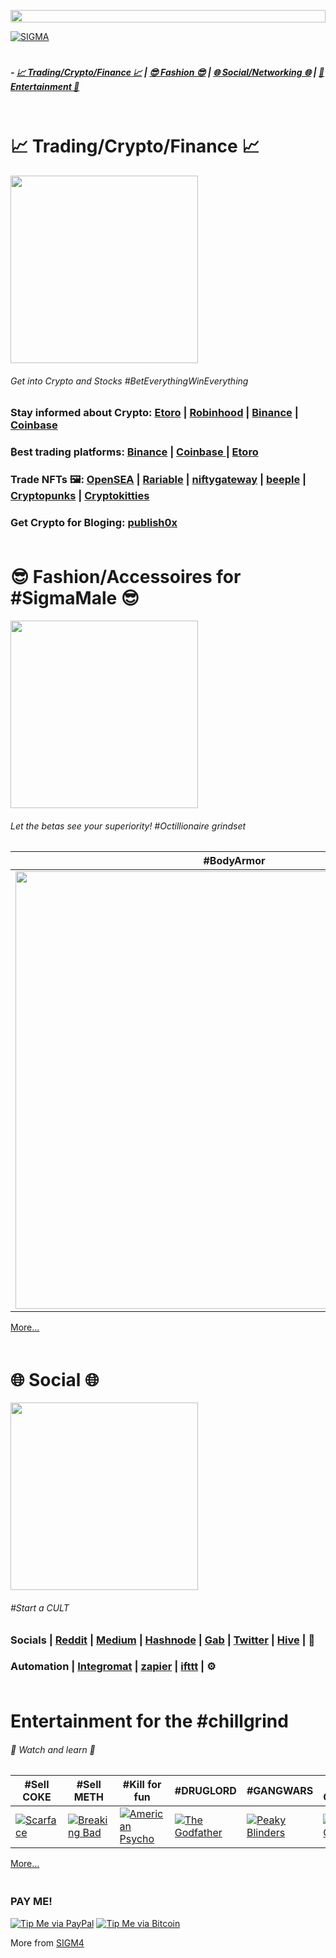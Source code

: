 <a > <img width ='100%'  height ='20px' src ='https://upload.wikimedia.org/wikipedia/commons/b/bf/GradientPurpleBlue.png'> 

[![SIGMA](https://raw.githubusercontent.com/prim4t/sigma-essentials/main/sigma2.gif)](https://prim4t.github.io/sigma-essentials) 

<a > <img width ='100%'  height ='5px' src ='https://upload.wikimedia.org/wikipedia/commons/b/bf/GradientPurpleBlue.png'> 

<a name="home"></a>
##### - [ 📈 Trading/Crypto/Finance 📈](#trading) | [😎 Fashion 😎](#fashion) | [🌐 Social/Networking 🌐](#social) | [🍿 Entertainment 🍿](#entertainment)

<a > <img width ='100%'  height ='5px' src ='https://upload.wikimedia.org/wikipedia/commons/b/bf/GradientPurpleBlue.png'> 



<a name="trading"></a>
#  📈 Trading/Crypto/Finance 📈
<a > <img height ='300px' src ='https://media3.giphy.com/media/Mc1yxvp8fIGuYXHJI0/giphy.gif?cid=ecf05e47jch868qzekfc90hkg8yi0r33v1hx4221hmy62i5q&rid=giphy.gif&ct=g'> 

###### Get into Crypto and Stocks #BetEverythingWinEverything

### Stay informed about Crypto: [Etoro](https://etoro.tw/3y1cWtA) | [Robinhood](#section) | [Binance](https://accounts.binance.com/en/register?ref=122687436) | [Coinbase ](https://www.coinbase.com/join/prim4t_i)

### ₿est trading platforms: [Binance](https://accounts.binance.com/en/register?ref=122687436) | [Coinbase ](https://www.coinbase.com/join/prim4t_i) |  [Etoro](https://etoro.tw/3y1cWtA) 


### Trade NFTs 🖼️: [OpenSEA](https://opensea.io?ref=0xd39D5362929DA4E3148dc8a44652094B6c1439bd) | [Rariable](https://rarible.com/) | [niftygateway](https://niftygateway.com/marketplace) | [beeple](https://niftygateway.com/marketplace) | [Cryptopunks](https://opensea.io/collection/cryptopunks?ref=0xd39D5362929DA4E3148dc8a44652094B6c1439bd) | [Cryptokitties](https://opensea.io/assets/cryptokitties?ref=0xd39D5362929DA4E3148dc8a44652094B6c1439bd) 

### Get Crypto for Bloging: [publish0x](https://www.publish0x.com/?a=YRdGv617bD) 


<a > <img width ='100%'  height ='5px' src ='https://upload.wikimedia.org/wikipedia/commons/b/bf/GradientPurpleBlue.png'> 
<a name="fashion"></a>
# 😎 Fashion/Accessoires for #SigmaMale 😎

<a > <img   height ='300px' src ='https://i.giphy.com/media/snaooFUpIpyFO/giphy.webp'> 
###### Let the betas see your superiority! #Octillionaire grindset

| #BodyArmor | #Headgear |  #SHADEs | #Womenpleaser | #SelfDEFENCE | 
| --- |  --- | --- | --- | --- |
| <a href="https://www.banggood.com/custlink/K3vhgPJJz0"> <img width ='700px'   src ='https://imgaz3.staticbg.com/thumb/large/oaupload/ser1/banggood/images/FE/22/011db9db-cf6d-4d0d-a750-ccbb5ce6df82.jpeg'>  | <a href="https://www.banggood.com/custlink/vDGR0VWWwG"> <img width ='700px'   src ='https://imgaz3.staticbg.com/thumb/large/oaupload/banggood/images/1C/1F/9c06a852-5706-44ca-ae30-818a2f58e02f.jpg'>  | <a href="https://www.banggood.com/custlink/DG3hgHcJ1n"> <img width ='700px'   src ='https://imgaz1.staticbg.com/thumb/large/oaupload/banggood/images/48/8D/1cd83e08-d940-4261-ae65-1ef31c7f0b19.jpg'>  | <a href="https://www.banggood.com/custlink/DDKhe5Wcu2"> <img width ='700px'   src ='https://imgaz.staticbg.com/thumb/large/oaupload/banggood/images/25/5E/47b4191b-ded6-4eb1-ad9c-ac6c1d5c22d4.jpg'> | <a href="https://www.banggood.com/custlink/3DvYgVrPKm"> <img width ='700px'   src ='https://imgaz1.staticbg.com/thumb/large/oaupload/banggood/images/18/6E/3a9a58e9-a022-42e4-a410-27a070ddb9ba.jpg'>  |

[More...](https://www.banggood.com/custlink/vK3dgFJtKy)



<a > <img width ='100%'  height ='5px' src ='https://upload.wikimedia.org/wikipedia/commons/b/bf/GradientPurpleBlue.png'> 

<a name="social"></a>
# 🌐 Social 🌐

<a > <img   height ='300px' src ='https://media3.giphy.com/media/6W0EVpPQN9xwQ/giphy.gif?cid=790b76119a1ec0f9458ec68dfa1b7c4ff8a08e4d9c544af0&rid=giphy.gif&ct=g'> 
###### #Start a CULT

### Socials | [Reddit](https://www.reddit.com) | [Medium](https://medium.com/) | [Hashnode](https://hashnode.com/@PRIM4T/joinme) | [Gab](https://gab.com/) | [Twitter](https://twitter.com) | [Hive](https://hive.blog/) | :pencil:

### Automation | [Integromat](https://www.integromat.com) | [zapier](https://zapier.com/) | [ifttt](https://ifttt.com/) | ⚙️ 



<a > <img width ='100%'  height ='5px' src ='https://upload.wikimedia.org/wikipedia/commons/b/bf/GradientPurpleBlue.png'> 
<a name="entertainment"></a>
# Entertainment for the #chillgrind

###### 🍿 Watch and learn 🍿 

| #Sell COKE | #Sell METH | #Kill for fun | #DRUGLORD | #GANGWARS | Big Chungus | 
| --- |  --- | --- | --- | --- |--- |
| [![Scarface](https://m.media-amazon.com/images/M/MV5BNjdjNGQ4NDEtNTEwYS00MTgxLTliYzQtYzE2ZDRiZjFhZmNlXkEyXkFqcGdeQXVyNjU0OTQ0OTY@._V1_UX140_CR0,0,140,209_AL_.jpg)](https://www.imdb.com/title/tt0086250/?ref_=ttls_li_tt) | [![Breaking Bad](https://m.media-amazon.com/images/M/MV5BMjhiMzgxZTctNDc1Ni00OTIxLTlhMTYtZTA3ZWFkODRkNmE2XkEyXkFqcGdeQXVyNzkwMjQ5NzM@._V1_UY209_CR5,0,140,209_AL_.jpg)](https://www.imdb.com/title/tt0903747/?ref_=ttls_li_tt) | [![American Psycho](https://m.media-amazon.com/images/M/MV5BZTM2ZGJmNjQtN2UyOS00NjcxLWFjMDktMDE2NzMyNTZlZTBiXkEyXkFqcGdeQXVyNzkwMjQ5NzM@._V1_UY209_CR0,0,140,209_AL_.jpg)](https://www.imdb.com/title/tt0144084/?ref_=ttls_li_tt) | [![The Godfather](https://m.media-amazon.com/images/M/MV5BM2MyNjYxNmUtYTAwNi00MTYxLWJmNWYtYzZlODY3ZTk3OTFlXkEyXkFqcGdeQXVyNzkwMjQ5NzM@._V1_UY209_CR3,0,140,209_AL_.jpg)](https://www.imdb.com/title/tt0068646/?ref_=ttls_li_tt) | [![Peaky Blinders](https://m.media-amazon.com/images/M/MV5BNGU1ODU4NjYtZTlmOS00OGM0LWJkYzMtZjNiYTNmZDUxODdmXkEyXkFqcGdeQXVyMjYyODQ0OTQ@._V1_QL75_UY281_CR116,0,140,209_.jpg)](https://www.imdb.com/title/tt1114740/?ref_=ttls_li_tt) | [![Big Chungus](https://m.media-amazon.com/images/M/MV5BNTUzNjZiODItNmE5MC00YmJkLWE4MGUtODY4NDg4NjBhZDk2XkEyXkFqcGdeQXVyODE1MDMxNTc@._V1_UY209_CR2,0,140,209_AL_.jpg)](https://www.imdb.com/title/tt11266954/?ref_=ttls_li_tt) |

[More...](https://www.imdb.com/list/ls505686728/)











<a> <img width ='100%'  height ='5px' src ='https://upload.wikimedia.org/wikipedia/commons/b/bf/GradientPurpleBlue.png'> </a>





### PAY ME!
[![Tip Me via PayPal](https://img.shields.io/badge/PayPal-tip%20me-1462ab.svg?logo=paypal)](https://www.paypal.me/prim4tdotart)
[![Tip Me via Bitcoin](https://img.shields.io/badge/Bitcoin-tip%20me-f7931a.svg?logo=bitcoin)](https://raw.githubusercontent.com/dtrieb123/neuroshack/main/qrbtc.png)

More from [SIGM4](https://www.youtube.com/channel/UCMhW7mC8faCqTcRKbO0c7Cw) 
